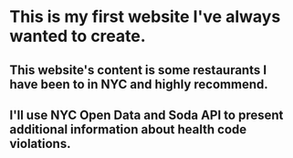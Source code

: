# This is my first website I've always wanted to create. 
## This website's content is some restaurants I have been to in NYC and highly recommend. 
## I'll use NYC Open Data and Soda API to present additional information about health code violations. 

